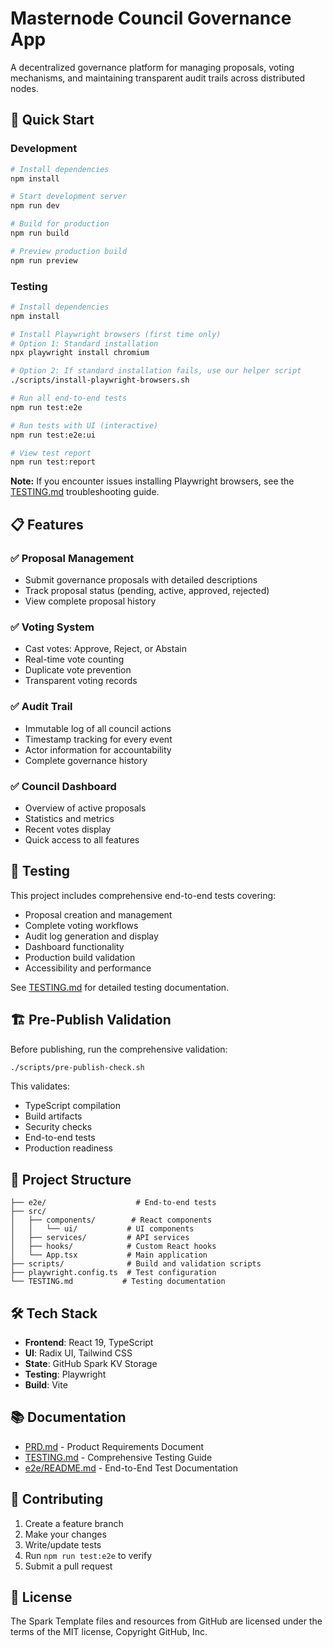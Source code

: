 # Masternode Council Governance App

A decentralized governance platform for managing proposals, voting mechanisms, and maintaining transparent audit trails across distributed nodes.

## 🚀 Quick Start

### Development

```bash
# Install dependencies
npm install

# Start development server
npm run dev

# Build for production
npm run build

# Preview production build
npm run preview
```

### Testing

```bash
# Install dependencies
npm install

# Install Playwright browsers (first time only)
# Option 1: Standard installation
npx playwright install chromium

# Option 2: If standard installation fails, use our helper script
./scripts/install-playwright-browsers.sh

# Run all end-to-end tests
npm run test:e2e

# Run tests with UI (interactive)
npm run test:e2e:ui

# View test report
npm run test:report
```

**Note:** If you encounter issues installing Playwright browsers, see the [TESTING.md](./TESTING.md) troubleshooting guide.

## 📋 Features

### ✅ Proposal Management
- Submit governance proposals with detailed descriptions
- Track proposal status (pending, active, approved, rejected)
- View complete proposal history

### ✅ Voting System
- Cast votes: Approve, Reject, or Abstain
- Real-time vote counting
- Duplicate vote prevention
- Transparent voting records

### ✅ Audit Trail
- Immutable log of all council actions
- Timestamp tracking for every event
- Actor information for accountability
- Complete governance history

### ✅ Council Dashboard
- Overview of active proposals
- Statistics and metrics
- Recent votes display
- Quick access to all features

## 🧪 Testing

This project includes comprehensive end-to-end tests covering:
- Proposal creation and management
- Complete voting workflows
- Audit log generation and display
- Dashboard functionality
- Production build validation
- Accessibility and performance

See [TESTING.md](./TESTING.md) for detailed testing documentation.

## 🏗️ Pre-Publish Validation

Before publishing, run the comprehensive validation:

```bash
./scripts/pre-publish-check.sh
```

This validates:
- TypeScript compilation
- Build artifacts
- Security checks
- End-to-end tests
- Production readiness

## 📁 Project Structure

```
├── e2e/                    # End-to-end tests
├── src/
│   ├── components/        # React components
│   │   └── ui/           # UI components
│   ├── services/         # API services
│   ├── hooks/            # Custom React hooks
│   └── App.tsx           # Main application
├── scripts/              # Build and validation scripts
├── playwright.config.ts  # Test configuration
└── TESTING.md           # Testing documentation
```

## 🛠️ Tech Stack

- **Frontend**: React 19, TypeScript
- **UI**: Radix UI, Tailwind CSS
- **State**: GitHub Spark KV Storage
- **Testing**: Playwright
- **Build**: Vite

## 📚 Documentation

- [PRD.md](./PRD.md) - Product Requirements Document
- [TESTING.md](./TESTING.md) - Comprehensive Testing Guide
- [e2e/README.md](./e2e/README.md) - End-to-End Test Documentation

## 🤝 Contributing

1. Create a feature branch
2. Make your changes
3. Write/update tests
4. Run `npm run test:e2e` to verify
5. Submit a pull request

## 📄 License

The Spark Template files and resources from GitHub are licensed under the terms of the MIT license, Copyright GitHub, Inc.
